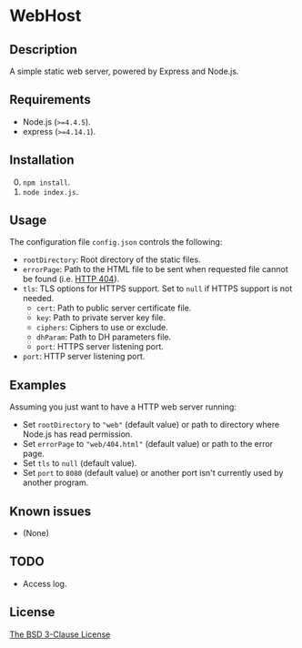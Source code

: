 # WebHost #

## Description ##

A simple static web server, powered by Express and Node.js.

## Requirements ##

* Node.js (`>=4.4.5`).
* express (`>=4.14.1`).

## Installation ##

0. `npm install`.
1. `node index.js`.

## Usage ##

The configuration file `config.json` controls the following:

* `rootDirectory`: Root directory of the static files.
* `errorPage`: Path to the HTML file to be sent when requested file cannot be found (i.e. [HTTP 404](http://en.wikipedia.org/wiki/HTTP_404)).
* `tls`: TLS options for HTTPS support. Set to `null` if HTTPS support is not needed.
    * `cert`: Path to public server certificate file.
    * `key`: Path to private server key file.
    * `ciphers`: Ciphers to use or exclude.
    * `dhParam`: Path to DH parameters file.
    * `port`: HTTPS server listening port.
* `port`: HTTP server listening port.

## Examples ##

Assuming you just want to have a HTTP web server running:

* Set `rootDirectory` to `"web"` (default value) or path to directory where Node.js has read permission.
* Set `errorPage` to `"web/404.html"` (default value) or path to the error page.
* Set `tls` to `null` (default value).
* Set `port` to `8080` (default value) or another port isn't currently used by another program.

## Known issues ##

* (None)

## TODO ##

* Access log.

## License ##

[The BSD 3-Clause License](http://opensource.org/licenses/BSD-3-Clause)
